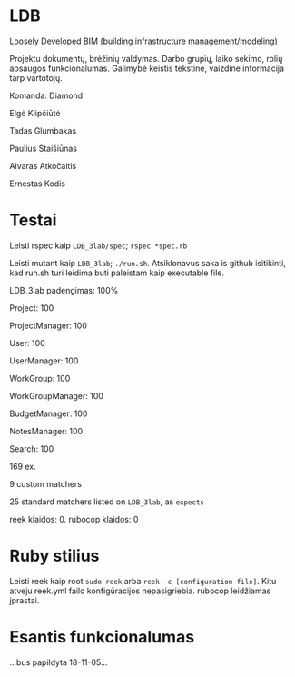
# LDB

Loosely Developed BIM (building infrastructure management/modeling)

Projektu dokumentų, brėžinių valdymas. Darbo grupių, laiko sekimo, rolių apsaugos funkcionalumas.
Galimybė keistis tekstine, vaizdine informacija tarp vartotojų.

Komanda: Diamond

Elgė Klipčiūtė

Tadas Glumbakas

Paulius Staišiūnas

Aivaras Atkočaitis

Ernestas Kodis

# Testai

Leisti rspec kaip ```LDB_3lab/spec```; ```rspec *spec.rb```

Leisti mutant kaip ```LDB_3lab```; ```./run.sh```. Atsiklonavus saka is github isitikinti, kad run.sh turi leidima buti paleistam kaip executable file.

LDB_3lab padengimas: 100%

Project: 100

ProjectManager: 100

User: 100

UserManager: 100

WorkGroup: 100

WorkGroupManager: 100

BudgetManager: 100

NotesManager: 100

Search: 100

169 ex.

9 custom matchers

25 standard matchers listed on ```LDB_3lab```, as ```expects```

reek klaidos: 0. rubocop klaidos: 0

# Ruby stilius
Leisti reek kaip root ```sudo reek``` arba ```reek -c [configuration file]```. Kitu atveju reek.yml failo konfigūracijos nepasigriebia.
rubocop leidžiamas įprastai.

# Esantis funkcionalumas

...bus papildyta 18-11-05...
